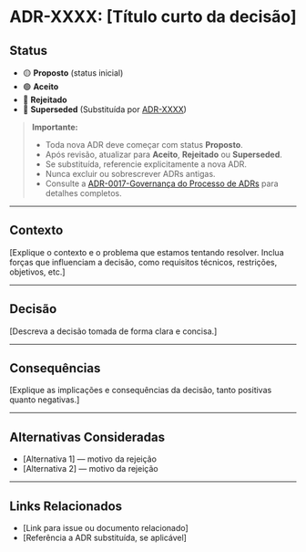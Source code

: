 # ADR-XXXX: [Título curto da decisão]

## Status

- 🟡 **Proposto** (status inicial)
- 🟢 **Aceito**
- 🔴 **Rejeitado**
- 🔄 **Superseded** (Substituída por [ADR-XXXX](link))

> **Importante:**  
> - Toda nova ADR deve começar com status **Proposto**.  
> - Após revisão, atualizar para **Aceito**, **Rejeitado** ou **Superseded**.  
> - Se substituída, referencie explicitamente a nova ADR.  
> - Nunca excluir ou sobrescrever ADRs antigas.  
> - Consulte a [ADR-0017-Governança do Processo de ADRs](../../adr/ADR-0017-Governanca-Processo-ADRs.md) para detalhes completos.

---

## Contexto

[Explique o contexto e o problema que estamos tentando resolver. Inclua forças que influenciam a decisão, como requisitos técnicos, restrições, objetivos, etc.]

---

## Decisão

[Descreva a decisão tomada de forma clara e concisa.]

---

## Consequências

[Explique as implicações e consequências da decisão, tanto positivas quanto negativas.]

---

## Alternativas Consideradas

- [Alternativa 1] — motivo da rejeição
- [Alternativa 2] — motivo da rejeição

---

## Links Relacionados

- [Link para issue ou documento relacionado]
- [Referência a ADR substituída, se aplicável]
